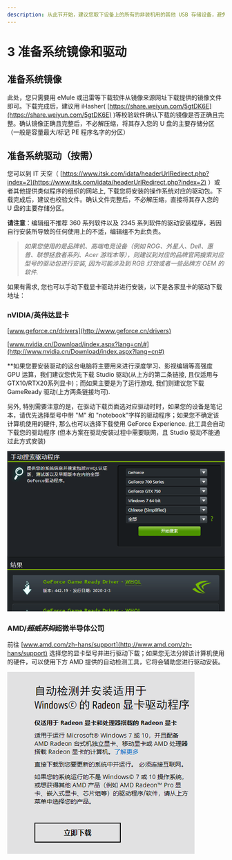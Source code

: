 ```yaml
---
description: 从此节开始，建议您取下设备上的所有的非装机用的其他 USB 存储设备，避免因为误操作导致的不必要的损失。
---
```


# 3 准备系统镜像和驱动

## 准备系统镜像

此处，您只需要用 eMule 或迅雷等下载软件从镜像来源网址下载提供的镜像文件即可。下载完成后，建议用 iHasher\( [https://share.weiyun.com/5gtDK6E](https://share.weiyun.com/5gtDK6E) \)等校验软件确认下载的镜像是否正确且完整。确认镜像正确且完整后，不必解压缩，将其存入您的 U 盘的主要存储分区（一般是容量最大/标记 PE 程序名字的分区）

## 准备系统驱动（按需）

您可以到 IT 天空（ [https://www.itsk.com/idata/headerUrlRedirect.php?index=2](https://www.itsk.com/idata/headerUrlRedirect.php?index=2) ）或者其他提供类似程序的组织的网站上, 下载您将安装的操作系统对应的驱动包。下载完成后，建议也校验文件。确认文件完整后，不必解压缩，直接将其存入您的 U 盘的主要存储分区。

**请注意**：编辑组不推荐 360 系列软件以及 2345 系列软件的驱动安装程序，若因自行安装所导致的任何使用上的不适，编辑组不为此负责。

> _如果您使用的是品牌机、高端电竞设备（例如_ _ROG、外星人、Dell、惠普、联想拯救者系列、Acer_ _游戏本等），则建议到对应的品牌官网搜索对应型号的驱动包进行安装,_ _因为可能涉及到_ _RGB_ _灯效或者一些品牌方_ _OEM_ _的软件._

如果有需求, 您也可以手动下载显卡驱动并进行安装，以下是各家显卡的驱动下载地址：

### **nVIDIA/英伟达显卡**

[www.geforce.cn/drivers](http://www.geforce.cn/drivers)

[www.nvidia.cn/Download/index.aspx?lang=cn\#](http://www.nvidia.cn/Download/index.aspx?lang=cn#)

\*\*如果您要安装驱动的这台电脑将主要用来进行深度学习、影视编辑等高强度 GPU 运算，我们建议您优先下载 Studio 驱动\(从上方的第二条链接, 且仅适用与GTX10/RTX20系列显卡\)；而如果主要是为了运行游戏, 我们则建议您下载 GameReady 驱动\(上方两条链接均可\).

另外, 特别需要注意的是，在驱动下载页面选对应驱动时时，如果您的设备是笔记本，请优先选择型号中带 "M" 和 "notebook"字样的驱动程序；如果您不确定该计算机使用的硬件, 那么也可以选择下载使用 GeForce Experience. 此工具会自动下载您的驱动程序 \(但本方案在驱动安装过程中需要联网，且 Studio 驱动不能通过此方式安装\)

![](../.gitbook/assets/image%20%2812%29.png)

### **AMD/**~~_超威苏妈_~~**超微半导体公司**

前往 [www.amd.com/zh-hans/support](http://www.amd.com/zh-hans/support) 选择您的显卡型号并进行驱动下载；如果您无法分辨该计算机使用的硬件，可以使用下方 AMD 提供的自动检测工具，它将会辅助您进行驱动安装。

![](../.gitbook/assets/image%20%283%29.png)

